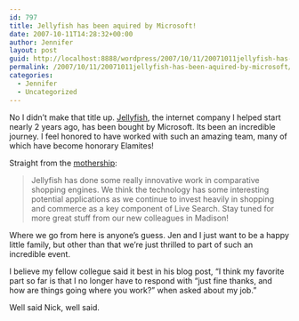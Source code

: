 ```yaml
---
id: 797
title: Jellyfish has been aquired by Microsoft!
date: 2007-10-11T14:28:32+00:00
author: Jennifer
layout: post
guid: http://localhost:8888/wordpress/2007/10/11/20071011jellyfish-has-been-aquired-by-microsoft/
permalink: /2007/10/11/20071011jellyfish-has-been-aquired-by-microsoft/
categories:
  - Jennifer
  - Uncategorized
---
```

No I didn&#8217;t make that title up. <a title="Jellyfish" target="_blank" href="http://www.jellyfish.com">Jellyfish</a>, the internet company I helped start nearly 2 years ago, has been bought by Microsoft. Its been an incredible journey. I feel honored to have worked with such an amazing team, many of which have become honorary Elamites!
  
Straight from the <a target="_blank" href="http://blogs.msdn.com/livesearch/archive/2007/10/01/microsoft-acquires-jellyfish-com.aspx">mothership</a>:

> Jellyfish has done some really innovative work in comparative shopping engines. We think the technology has some interesting potential applications as we continue to invest heavily in shopping and commerce as a key component of Live Search. Stay tuned for more great stuff from our new colleagues in Madison!

Where we go from here is anyone&#8217;s guess. Jen and I just want to be a happy little family, but other than that we&#8217;re just thrilled to part of such an incredible event.

I believe my fellow collegue said it best in his blog post, &#8220;I think my favorite part so far is that I no longer have to respond with &#8220;just fine thanks, and how are things going where you work?&#8221; when asked about my job.&#8221;
  
Well said Nick, well said.